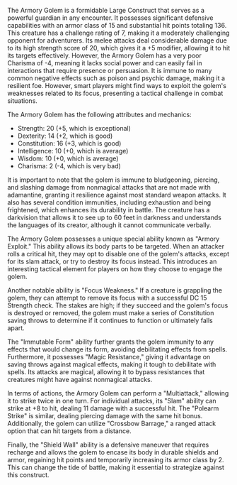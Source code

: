 The Armory Golem is a formidable Large Construct that serves as a powerful guardian in any encounter. It possesses significant defensive capabilities with an armor class of 15 and substantial hit points totaling 136. This creature has a challenge rating of 7, making it a moderately challenging opponent for adventurers. Its melee attacks deal considerable damage due to its high strength score of 20, which gives it a +5 modifier, allowing it to hit its targets effectively. However, the Armory Golem has a very poor Charisma of -4, meaning it lacks social power and can easily fail in interactions that require presence or persuasion. It is immune to many common negative effects such as poison and psychic damage, making it a resilient foe. However, smart players might find ways to exploit the golem's weaknesses related to its focus, presenting a tactical challenge in combat situations.

The Armory Golem has the following attributes and mechanics:
- Strength: 20 (+5, which is exceptional)
- Dexterity: 14 (+2, which is good)
- Constitution: 16 (+3, which is good)
- Intelligence: 10 (+0, which is average)
- Wisdom: 10 (+0, which is average)
- Charisma: 2 (-4, which is very bad)

It is important to note that the golem is immune to bludgeoning, piercing, and slashing damage from nonmagical attacks that are not made with adamantine, granting it resilience against most standard weapon attacks. It also has several condition immunities, including exhaustion and being frightened, which enhances its durability in battle. The creature has a darkvision that allows it to see up to 60 feet in darkness and understands the languages of its creator, although it cannot communicate verbally.

The Armory Golem possesses a unique special ability known as "Armory Exploit." This ability allows its body parts to be targeted. When an attacker rolls a critical hit, they may opt to disable one of the golem's attacks, except for its slam attack, or try to destroy its focus instead. This introduces an interesting tactical element for players on how they choose to engage the golem.

Another notable ability is "Focus Weakness." If a creature is grappling the golem, they can attempt to remove its focus with a successful DC 15 Strength check. The stakes are high; if they succeed and the golem's focus is destroyed or removed, the golem must make a series of Constitution saving throws to determine if it continues to function or ultimately falls apart.

The "Immutable Form" ability further grants the golem immunity to any effects that would change its form, avoiding debilitating effects from spells. Furthermore, it possesses "Magic Resistance," giving it advantage on saving throws against magical effects, making it tough to debilitate with spells. Its attacks are magical, allowing it to bypass resistances that creatures might have against nonmagical attacks.

In terms of actions, the Armory Golem can perform a "Multiattack," allowing it to strike twice in one turn. For individual attacks, its "Slam" ability can strike at +8 to hit, dealing 11 damage with a successful hit. The "Polearm Strike" is similar, dealing piercing damage with the same hit bonus. Additionally, the golem can utilize "Crossbow Barrage," a ranged attack option that can hit targets from a distance.

Finally, the "Shield Wall" ability is a defensive maneuver that requires recharge and allows the golem to encase its body in durable shields and armor, regaining hit points and temporarily increasing its armor class by 2. This can change the tide of battle, making it essential to strategize against this construct.